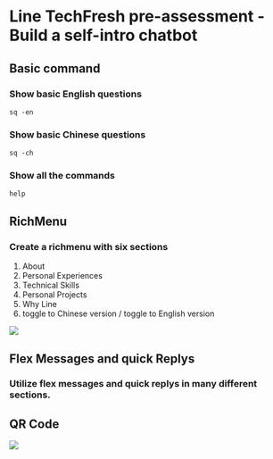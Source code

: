 # Line TechFresh pre-assessment - Build a self-intro chatbot

## Basic command

### Show basic English questions

```
sq -en
```
### Show basic Chinese questions

```
sq -ch
```

### Show all the commands

```
help
```

## RichMenu

### Create a richmenu with six sections
1. About
2. Personal Experiences
3. Technical Skills
4. Personal Projects
5. Why Line
6. toggle to Chinese version / toggle to English version

![](https://res.cloudinary.com/dfzjudoit/image/upload/v1611136870/chinese_lnifi9.png)

## Flex Messages and quick Replys

### Utilize flex messages and quick replys in many different sections.

## QR Code

![](https://qr-official.line.me/sid/L/551ppxca.png)

